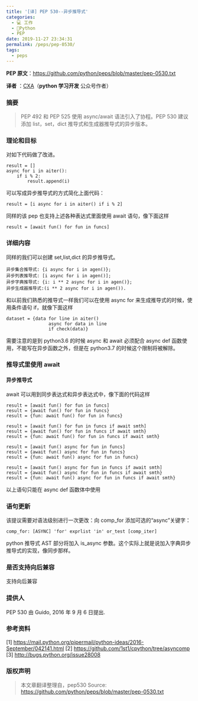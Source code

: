 ```yaml
---
title: '[译] PEP 530--异步推导式'
categories: 
  - 💻 工作
  - 🐍Python
  - PEP
date: 2019-11-27 23:34:31
permalink: /peps/pep-0530/
tags: 
  - peps
---
```


**PEP 原文**：https://github.com/python/peps/blob/master/pep-0530.txt


**译者** ：[CXA](https://www.cnblogs.com/c-x-a)（**python 学习开发** 公众号作者）


### 摘要
>PEP 492 和 PEP 525 使用 async/await 语法引入了协程。PEP 530 建议添加 list，set，dict 推导式和生成器推导式的异步版本。

### 理论和目标
对如下代码做了改进。
```plain
result = []
async for i in aiter():
    if i % 2:
        result.append(i)
```
可以写成异步推导式的方式简化上面代码：
```plain
result = [i async for i in aiter() if i % 2]
```
同样的该 pep 也支持上述各种表达式里面使用 await 语句，像下面这样
```plain
result = [await fun() for fun in funcs]
```
### 详细内容
同样的我们可以创建 set,list,dict 的异步推导式。

```plain
异步集合推导式: {i async for i in agen()};
异步列表推导式: [i async for i in agen()];
异步字典推导式: {i: i ** 2 async for i in agen()};
异步生成器推导式:(i ** 2 async for i in agen()).
```
和以前我们熟悉的推导式一样我们可以在使用 async for 来生成推导式的时候，使用条件语句 if，就像下面这样
```plain
dataset = {data for line in aiter()
                async for data in line
                if check(data)}
```
需要注意的是到 python3.6 的时候 async 和 await 必须配合 async def 函数使用，不能写在异步函数之外，但是在 python3.7 的时候这个限制将被解除。
### 推导式里使用 await
#### 异步推导式
await 可以用到同步表达式和异步表达式中，像下面的代码这样
```plain
result = [await fun() for fun in funcs]
result = {await fun() for fun in funcs}
result = {fun: await fun() for fun in funcs}

result = [await fun() for fun in funcs if await smth]
result = {await fun() for fun in funcs if await smth}
result = {fun: await fun() for fun in funcs if await smth}

result = [await fun() async for fun in funcs]
result = {await fun() async for fun in funcs}
result = {fun: await fun() async for fun in funcs}

result = [await fun() async for fun in funcs if await smth]
result = {await fun() async for fun in funcs if await smth}
result = {fun: await fun() async for fun in funcs if await smth}
```
以上语句只能在 async def 函数体中使用
### 语句更新
该提议需要对语法级别进行一次更改：向 comp_for 添加可选的“async”关键字：
```plain
comp_for: [ASYNC] 'for' exprlist 'in' or_test [comp_iter]
```
python 推导式 AST 部分将加入 is_async 参数。这个实际上就是说加入字典异步推导式的实现，像同步那样。
### 是否支持向后兼容
支持向后兼容
### 提供人
PEP 530 由 Guido, 2016 年 9 月 6 日提出.
### 参考资料
[1]	https://mail.python.org/pipermail/python-ideas/2016-September/042141.html
[2]	https://github.com/1st1/cpython/tree/asyncomp
[3]	http://bugs.python.org/issue28008
### 版权声明
>本文章翻译整理自，pep530
Source: https://github.com/python/peps/blob/master/pep-0530.txt